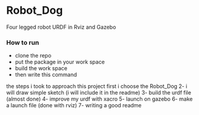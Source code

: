 # Robot_Dog
Four legged robot URDF in Rviz and Gazebo

### How to run
* clone the repo <br/>
* put the package in your work space <br/>
* build the work space <br/>
* then write this command <br/>

the steps i took to approach this project
first i choose the Robot_Dog
2- i will draw simple sketch (i will include it in the readme)
3- build the urdf file (almost done)
4- improve my urdf with xacro
5- launch on gazebo
6- make a launch file (done with rviz)
7- writing a good readme
